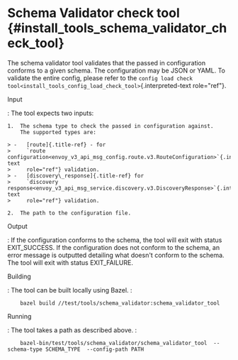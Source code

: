 Schema Validator check tool {#install_tools_schema_validator_check_tool}
===========================

The schema validator tool validates that the passed in configuration
conforms to a given schema. The configuration may be JSON or YAML. To
validate the entire config, please refer to the
`config load check tool<install_tools_config_load_check_tool>`{.interpreted-text
role="ref"}.

Input

:   The tool expects two inputs:

    1.  The schema type to check the passed in configuration against.
        The supported types are:

    > -   [route]{.title-ref} - for
    >     `route configuration<envoy_v3_api_msg_config.route.v3.RouteConfiguration>`{.interpreted-text
    >     role="ref"} validation.
    > -   [discovery\_response]{.title-ref} for
    >     `discovery response<envoy_v3_api_msg_service.discovery.v3.DiscoveryResponse>`{.interpreted-text
    >     role="ref"} validation.

    2.  The path to the configuration file.

Output

:   If the configuration conforms to the schema, the tool will exit with
    status EXIT\_SUCCESS. If the configuration does not conform to the
    schema, an error message is outputted detailing what doesn\'t
    conform to the schema. The tool will exit with status EXIT\_FAILURE.

Building

:   The tool can be built locally using Bazel. :

        bazel build //test/tools/schema_validator:schema_validator_tool

Running

:   The tool takes a path as described above. :

        bazel-bin/test/tools/schema_validator/schema_validator_tool  --schema-type SCHEMA_TYPE  --config-path PATH
